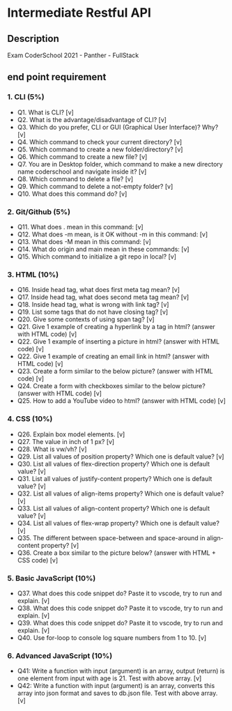# Intermediate Restful API

## Description

Exam CoderSchool 2021 - Panther - FullStack

## end point requirement
### 1. CLI (5%)

- Q1. What is CLI?   [v]
- Q2. What is the advantage/disadvantage of CLI?   [v]
- Q3. Which do you prefer, CLI or GUI (Graphical User Interface)? Why?   [v]
- Q4. Which command to check your current directory?   [v]
- Q5. Which command to create a new folder/directory?   [v]
- Q6. Which command to create a new file?   [v]
- Q7. You are in Desktop folder, which command to make a new directory name coderschool and navigate inside it?   [v]
- Q8. Which command to delete a file?   [v]
- Q9. Which command to delete a not-empty folder?    [v]
- Q10. What does this command do?   [v]
### 2. Git/Github (5%)
- Q11. What does . mean in this command:   [v]
- Q12. What does -m mean, is it OK without -m in this command:   [v]
- Q13. What does -M mean in this command:   [v]
- Q14. What do origin and main mean in these commands:   [v]
- Q15. Which command to initialize a git repo in local?   [v]
### 3. HTML (10%)
- Q16. Inside head tag, what does first meta tag mean?   [v]
- Q17. Inside head tag, what does second meta tag mean?   [v]
- Q18. Inside head tag, what is wrong with link tag?   [v]
- Q19. List some tags that do not have closing tag?    [v]
- Q20. Give some contexts of using span tag?   [v]
- Q21. Give 1 example of creating a hyperlink by a tag in html? (answer with HTML code)   [v]
- Q22. Give 1 example of inserting a picture in html? (answer with HTML code)   [v]
- Q22. Give 1 example of creating an email link in html? (answer with HTML code)   [v]
- Q23. Create a form similar to the below picture? (answer with HTML code)   [v]
- Q24. Create a form with checkboxes similar to the below picture? (answer with HTML code)   [v]
- Q25. How to add a YouTube video to html? (answer with HTML code)   [v]
### 4. CSS (10%)
- Q26. Explain box model elements.   [v]
- Q27. The value in inch of 1 px?   [v]
- Q28. What is vw/vh?      [v]
- Q29. List all values of position property? Which one is default value?   [v]
- Q30. List all values of flex-direction property? Which one is default value?   [v]
- Q31. List all values of justify-content property? Which one is default value?   [v]
- Q32. List all values of align-items property? Which one is default value?   [v]
- Q33. List all values of align-content property? Which one is default value?   [v]
- Q34. List all values of flex-wrap property? Which one is default value?   [v]
- Q35. The different between space-between and space-around in align-content property?   [v]
- Q36. Create a box similar to the picture below? (answer with HTML + CSS code)   [v]
### 5. Basic JavaScript (10%)
- Q37. What does this code snippet do? Paste it to vscode, try to run and explain.   [v]
- Q38. What does this code snippet do? Paste it to vscode, try to run and explain.   [v]
- Q39. What does this code snippet do? Paste it to vscode, try to run and explain.   [v]
- Q40. Use for-loop to console log square numbers from 1 to 10.   [v]
### 6. Advanced JavaScript (10%)
- Q41: Write a function with input (argument) is an array, output (return) is one element from input with age is 21. Test with above array.   [v]
- Q42: Write a function with input (argument) is an array, converts this array into json format and saves to db.json file. Test with above array.   [v]


